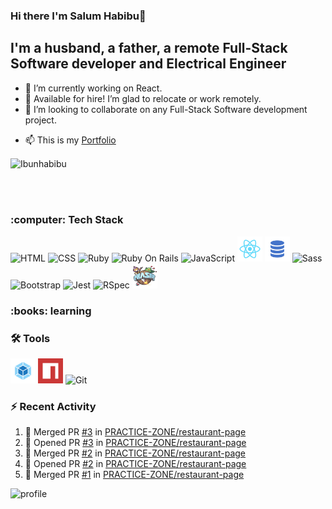 ### Hi there I'm Salum Habibu👋

## I'm a husband, a father, a remote Full-Stack Software developer and Electrical Engineer
- 🔭 I’m currently working on React.
- 🌱 Available for hire! I’m glad to relocate or work remotely.
- 👯 I’m looking to collaborate on any Full-Stack Software development project.
<!--
- 🤔 I’m looking for help with ...
- 💬 Ask me about ...
-->
- 📫 This is my [Portfolio](https://salum-habib-kombo.netlify.app/#home/)


<div>
<img align="center" src='https://github-readme-stats.vercel.app/api?username=IBUNHABIBU&count_private=true&show_icons=true&theme=great-gatsby' alt='Ibunhabibu's github stats'>
</div>

<br><br>
<h3> :computer: Tech Stack</h3>
<p>
  <span class="d-flex">
    <img title="HTML" alt="HTML" height=40 src="https://www.w3.org/html/logo/downloads/HTML5_Badge_256.png">
    <img title="CSS" alt="CSS" height=40
      src="https://www.kindpng.com/picc/m/464-4640184_css3-png-download-css-icon-transparent-png.png">
    <img title="Ruby" alt="Ruby" height=40 src="https://blog.mwpreston.net/wp-content/uploads/2018/09/ruby-logo.png">
    <img title="Ruby On Rails" alt="Ruby On Rails" height=40 src="https://guides.rubyonrails.org/images/favicon.ico">
    <img title="JavaScript" alt="JavaScript" height=40
      src="https://upload.wikimedia.org/wikipedia/commons/thumb/9/99/Unofficial_JavaScript_logo_2.svg/600px-Unofficial_JavaScript_logo_2.svg.png">
    <img title="React" alt="React" height=40 src="https://raw.githubusercontent.com/github/explore/80688e429a7d4ef2fca1e82350fe8e3517d3494d/topics/react/react.png">
    <!-- <img title="Redux" alt="Redux" height=40 src="https://seeklogo.com/images/R/redux-logo-9CA6836C12-seeklogo.com.png">  -->
    <img title="SQL" alt="SQL" height=40
      src="https://raw.githubusercontent.com/github/explore/80688e429a7d4ef2fca1e82350fe8e3517d3494d/topics/sql/sql.png">
    <img title="Sass" alt="Sass" height=40 src="https://sass-lang.com/assets/img/styleguide/color-1c4aab2b.png">
    <img title="Bootstrap" alt="Bootstrap" height=40
      src="https://upload.wikimedia.org/wikipedia/commons/thumb/b/b2/Bootstrap_logo.svg/480px-Bootstrap_logo.svg.png">
    <img title="Jest" alt="Jest" height=40 src="https://jestjs.io/img/jest-card-run.svg">
    <img title="RSpec" alt="RSpec" height=40 src="https://seeklogo.com/images/R/rspec-logo-DA1EE19A18-seeklogo.com.png">
    <img title="Phaser" alt="Phaser" height=40 src="https://raw.githubusercontent.com/github/explore/80688e429a7d4ef2fca1e82350fe8e3517d3494d/topics/phaser/phaser.png">

  </span>
</p>
<h3>:books: learning</h3>
<p>
  <span class="d-flex">
  </span>
</p>

<h3>🛠 Tools </h3>
<p>
  <span class="d-flex">
  <img title="Webpack" alt="Webpack" height=40 src="https://raw.githubusercontent.com/github/explore/80688e429a7d4ef2fca1e82350fe8e3517d3494d/topics/webpack/webpack.png">
    <img title="NPM" alt="NPM" height=40 src="https://raw.githubusercontent.com/github/explore/80688e429a7d4ef2fca1e82350fe8e3517d3494d/topics/npm/npm.png">
    <img title="Git" alt="Git" height=40 src="https://git-scm.com/images/logos/downloads/Git-Icon-1788C.png">
  </span>
</p>


### :zap: Recent Activity

<!--START_SECTION:activity-->
1. 🎉 Merged PR [#3](https://github.com/PRACTICE-ZONE/restaurant-page/pull/3) in [PRACTICE-ZONE/restaurant-page](https://github.com/PRACTICE-ZONE/restaurant-page)
2. 💪 Opened PR [#3](https://github.com/PRACTICE-ZONE/restaurant-page/pull/3) in [PRACTICE-ZONE/restaurant-page](https://github.com/PRACTICE-ZONE/restaurant-page)
3. 🎉 Merged PR [#2](https://github.com/PRACTICE-ZONE/restaurant-page/pull/2) in [PRACTICE-ZONE/restaurant-page](https://github.com/PRACTICE-ZONE/restaurant-page)
4. 💪 Opened PR [#2](https://github.com/PRACTICE-ZONE/restaurant-page/pull/2) in [PRACTICE-ZONE/restaurant-page](https://github.com/PRACTICE-ZONE/restaurant-page)
5. 🎉 Merged PR [#1](https://github.com/PRACTICE-ZONE/restaurant-page/pull/1) in [PRACTICE-ZONE/restaurant-page](https://github.com/PRACTICE-ZONE/restaurant-page)
<!--END_SECTION:activity-->


<!--START_SECTION:waka-->
<!--END_SECTION:waka-->

​![profile](https://komarev.com/ghpvc/?username=IBUNHABIBU)
